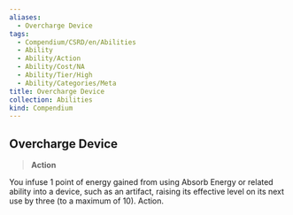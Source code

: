 ```yaml
---
aliases:
  - Overcharge Device
tags:
  - Compendium/CSRD/en/Abilities
  - Ability
  - Ability/Action
  - Ability/Cost/NA
  - Ability/Tier/High
  - Ability/Categories/Meta
title: Overcharge Device
collection: Abilities
kind: Compendium
---
```

## Overcharge Device  
>**Action**
  
You infuse 1 point of energy gained from using Absorb Energy or related ability into a device, such as an artifact, raising its effective level on its next use by three (to a maximum of 10). Action.